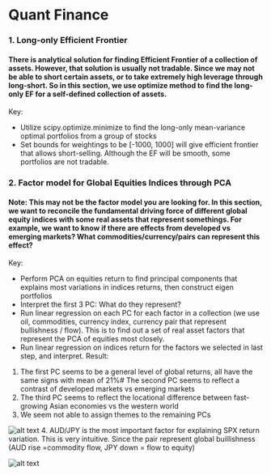 # Quant Finance

### 1. Long-only Efficient Frontier
#### There is analytical solution for finding Efficient Frontier of a collection of assets. However, that solution is usually not tradable. Since we may not be able to short certain assets, or to take extremely high leverage through long-short. So in this section, we use optimize method to find the long-only EF for a self-defined collection of assets.
Key:
- Utilize scipy.optimize.minimize to find the long-only mean-variance optimal portfolios from a group of stocks
- Set bounds for weightings to be [-1000, 1000] will give efficient frontier that allows short-selling. Although the EF will be smooth, some portfolios are not tradable.
### 2. Factor model for Global Equities Indices through PCA
#### Note: This may not be the factor model you are looking for. In this section, we want to reconcile the fundamental driving force of different global equity indices with some real assets that represent somethings. For example, we want to know if there are effects from developed vs emerging markets? What commodities/currency/pairs can represent this effect?
Key:
- Perform PCA on equities return to find principal components that explains most variations in indices returns, then construct eigen portfolios
- Interpret the first 3 PC: What do they represent?
- Run linear regression on each PC for each factor in a collection (we use oil, commodities, currency index, currency pair that represent bullishness / flow). This is to find out a set of real asset factors that represent the PCA of equities most closely.
- Run linear regression on indices return for the factors we selected in last step, and interpret.
Result:
1. The first PC seems to be a general level of global returns, all have the same signs with mean of 21%# The second PC seems to reflect a contrast of developed markets vs emerging markets
2. The third PC seems to reflect the locational difference between fast-growing Asian economies vs the western world
3. We seem not able to assign themes to the remaining PCs

![alt text](https://github.com/johncky/Quantitative-Finance/blob/main/pic/PCs.png?raw=true)
4. AUD/JPY is the most important factor for explaining SPX return variation. This is very intuitive. Since the pair represent global buillishness (AUD rise =commodity flow, JPY down = flow to equity)

![alt text](https://github.com/johncky/Quantitative-Finance/blob/main/pic/PC2.png?raw=true)
